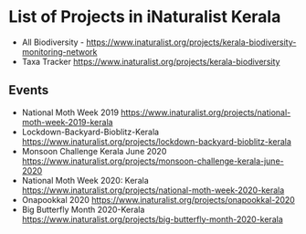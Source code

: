 # List of Projects in iNaturalist Kerala 

* All Biodiversity - https://www.inaturalist.org/projects/kerala-biodiversity-monitoring-network
* Taxa Tracker https://www.inaturalist.org/projects/kerala-biodiversity

## Events
* National Moth Week 2019 https://www.inaturalist.org/projects/national-moth-week-2019-kerala
* Lockdown-Backyard-Bioblitz-Kerala https://www.inaturalist.org/projects/lockdown-backyard-bioblitz-kerala
* Monsoon Challenge Kerala June 2020 https://www.inaturalist.org/projects/monsoon-challenge-kerala-june-2020 
* National Moth Week 2020: Kerala https://www.inaturalist.org/projects/national-moth-week-2020-kerala
* Onapookkal 2020 https://www.inaturalist.org/projects/onapookkal-2020
* Big Butterfly Month 2020-Kerala https://www.inaturalist.org/projects/big-butterfly-month-2020-kerala
